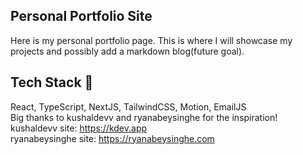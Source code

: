 ## Personal Portfolio Site
Here is my personal portfolio page. This is where I will showcase my projects and possibly add a markdown blog(future goal). 

## Tech Stack 👾
React, TypeScript, NextJS, TailwindCSS, Motion, EmailJS<br>
Big thanks to kushaldevv and ryanabeysinghe for the inspiration!<br>
kushaldevv site: https://kdev.app<br>
ryanabeysinghe site: https://ryanabeysinghe.com
